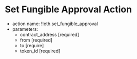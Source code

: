 # Set Fungible Approval Action

- action name: !!eth.set_fungible_approval
- parameters:
  - contract_address [required]
  - from [required]
  - to [require]
  - token_id [required]
